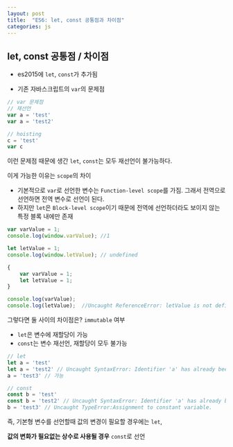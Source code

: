 ```yaml
---
layout: post 
title:  "ES6: let, const 공통점과 차이점"
categories: js
---
```


## let, const 공통점 / 차이점

- es2015에 `let`, `const`가 추가됨

- 기존 자바스크립트의 `var`의 문제점

```javascript
// var 문제점
// 재선언
var a = 'test'
var a = 'test2'

// hoisting
c = 'test'
var c
```

이런 문제점 때문에 생간 `let`, `const`는 모두 재선언이 불가능하다.

이게 가능한 이유는 `scope`의 차이

- 기본적으로 `var`로 선언한 변수는 `Function-level scope`를 가짐. 그래서 전역으로 선언하면 전역 변수로 선언이 된다.
- 하지만 `let`은 `Block-level scope`이기 때문에 전역에 선언하더라도 보이지 않는 특정 블록 내에만 존재

```javascript
var varValue = 1;
console.log(window.varValue); //1

let letValue = 1;
console.log(window.letValue); // undefined

{
    var varValue = 1;
    let letValue = 1;
}

console.log(varValue);
console.log(letValue);  //Uncaught ReferenceError: letValue is not defined
```

그렇다면 둘 사이의 차이점은? `immutable` 여부

- `let`은 변수에 재할당이 가능
- `const`는 변수 재선언, 재할당이 모두 불가능

```javascript
// let
let a = 'test'
let a = 'test2' // Uncaught SyntaxError: Identifier 'a' has already been declared
a = 'test3' // 가능

// const
const b = 'test'
const b = 'test2' // Uncaught SyntaxError: Identifier 'a' has already been declared
b = 'test3' // Uncaught TypeError:Assignment to constant variable.
```

즉, 기본형 변수를 선언할때 값의 변경이 필요할 경우에는 `let`, 

**값의 변화가 필요없는 상수로 사용될 경우** `const`로 선언
